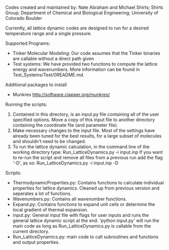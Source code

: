 Codes created and maintained by: Nate Abraham and Michael Shirts; 
                                 Shirts Group; 
                                 Department of Chemical and Biological Engineering; 
                                 University of Colorado Boulder

Currently, all lattice dynamic codes are designed to run for a desired temperature range and a single pressure.

Supported Programs:
- Tinker Molecular Modeling: Our code assumes that the Tinker binaries are callable without a direct path given
- Test systems: We have provided two funcitons to compute the  lattice energy and wavenumbers. More information can
be found in Test_Systems/Test/0README.md.

Additional packages to install
- Munkres http://software.clapper.org/munkres/


Running the scripts:
1) Contained in this directory, is an input.py file containing all of the user specified options. Move a copy of this
input file to another directory containing the coordinate file (and parameter file).
2) Make necessary changes to the input file. Most of the settings have already been tuned for the best results, for a
large subset of molecules and shouldn't need to be changed.
3) To run the lattice dynamic calculation, in the command line of the working directory type:
        Run_LatticeDynamics.py -i input.inp
If you want to re-run the script and remove all files from a previous run add the flag '-D', as so:
        Run_LatticeDynamics.py -i input.inp -D


Scripts:
- ThermodynamicProperties.py: Contains functions to calculate individual properties for lattice dynamics. 
  Cleaned up from previous version and seperates a lot of functions.
- Wavenumbers.py: Contains all wavenumber functions.
- Expand.py: Contains functions to expand unit cells or determine the local gradient of thermal expansion.
- input.py: General input file with flags for user inputs and runs the general lattice dynamic script at the end.
  'python input.py' will run the main code as long as Run_LatticeDynamics.py is callable from the current directory.
- Run_LatticeDynamics.py: main code to call subroutines and functions and output properties.

